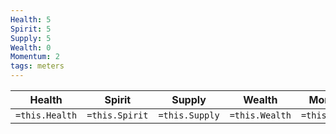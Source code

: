 ```yaml
---
Health: 5
Spirit: 5
Supply: 5
Wealth: 0
Momentum: 2
tags: meters
---
```

| Health | Spirit | Supply | Wealth | Momentum |
| --- | --- | --- | --- | --- |
| `=this.Health` | `=this.Spirit` | `=this.Supply` | `=this.Wealth` | `=this.Momentum` |
